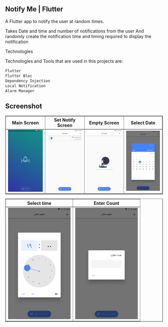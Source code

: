 ## Notify Me | Flutter


A Flutter app to notify the user at random times.

Takes Date and time and number of notifications from the user
And randomly create the notification time and timing required to display the notification

Technologies

Technologies and Tools that are used in this projects are:

    Flutter
    Flutter Bloc
    Dependency Injection
    Local Notification
    Alarm Manager


## Screenshot

<table border>
    <tr>
        <th style="text-align:center">Main Screen</th>
        <th style="text-align:center">Set Notify Screen</th>
        <th style="text-align:center">Empty Screen</th>
        <th style="text-align:center">Select Date</th>
    </tr>
    <tr>
        <td><img src="./screenshot/main_screen.png" alt="" width="200"></td>
        <td><img src="./screenshot/set_notify_screen.png" alt="" width="200"></td>
        <td><img src="./screenshot/empty_screen.png" alt="" width="200"></td>
        <td><img src="./screenshot/select_date.png" alt="" width="200"></td>
    <tr>
</table>

<table border>
    <tr>
        <th style="text-align:center">Select time</th>
        <th style="text-align:center">Enter Count</th>
    </tr>
    <tr>
        <td><img src="./screenshot/select_time.png" alt="" width="200"></td>
        <td><img src="./screenshot/enter_count.png" alt="" width="200"></td>
    <tr>
</table>


